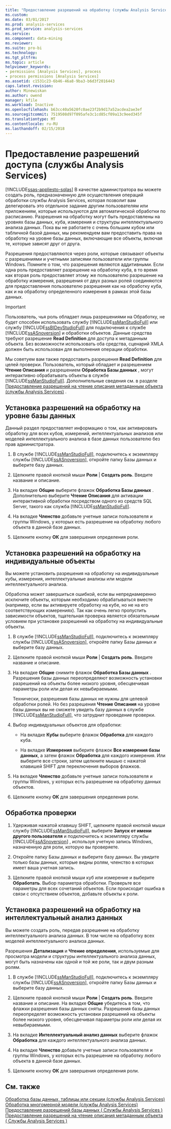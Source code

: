 ```yaml
---
title: "Предоставление разрешений на обработку (службы Analysis Services) | Документы Microsoft"
ms.custom: 
ms.date: 03/01/2017
ms.prod: analysis-services
ms.prod_service: analysis-services
ms.service: 
ms.component: data-mining
ms.reviewer: 
ms.suite: pro-bi
ms.technology: 
ms.tgt_pltfrm: 
ms.topic: article
helpviewer_keywords:
- permissions [Analysis Services], process
- process permissions [Analysis Services]
ms.assetid: c1531c23-6b46-46a8-9ba3-b6d3f2016443
caps.latest.revision: 
author: Minewiskan
ms.author: owend
manager: kfile
ms.workload: Inactive
ms.openlocfilehash: b63cc40a5620fc0ae23f2b9d17a52acdea2ae3ef
ms.sourcegitcommit: 7519508d97f095afe3c1cd85cf09a13c9eed345f
ms.translationtype: MT
ms.contentlocale: ru-RU
ms.lasthandoff: 02/15/2018
---
```

# <a name="grant-process-permissions-analysis-services"></a>Предоставление разрешений доступа (службы Analysis Services)
[!INCLUDE[ssas-appliesto-sqlas](../../includes/ssas-appliesto-sqlas.md)]
В качестве администратора вы можете создать роль, предназначенную для осуществления операций обработки службы Analysis Services, которая позволит вам делегировать это отдельное задание другим пользователям или приложениям, которые используются для автоматической обработки по расписанию. Разрешения на обработку могут быть предоставлены на уровнях базы данных, куба, измерения и структуры интеллектуального анализа данных. Пока вы не работаете с очень большим кубом или табличной базой данных, мы рекомендуем вам предоставить права на обработку на уровне базы данных, включающие все объекты, включая те, которые зависят друг от друга.  
  
 Разрешения предоставляются через роли, которые связывают объекты с разрешениями и учетными записями пользователи или группы Windows. Помните о том, что разрешения являются аддитивными. Если одна роль предоставляет разрешение на обработку куба, в то время как вторая роль предоставляет этому же пользователю разрешение на обработку измерения, разрешения от двух разных ролей соединяются для предоставления пользователю разрешения как на обработку куба, как и на обработку определенного измерения в рамках этой базы данных.  
  
> [!IMPORTANT]  
>  Пользователь, чья роль обладает лишь разрешениями на Обработку, не будет способен использовать службу [!INCLUDE[ssManStudioFull](../../includes/ssmanstudiofull-md.md)] или службу [!INCLUDE[ssBIDevStudioFull](../../includes/ssbidevstudiofull-md.md)] для подключения к службе [!INCLUDE[ssASnoversion](../../includes/ssasnoversion-md.md)] и обработки объектов. Данные средства требуют разрешение **Read Definition** для доступа к метаданным объекта. Без возможности использовать оба средства, сценарий XMLA должен быть использован для выполнения операции обработки.  
>   
>  Мы советуем вам также предоставить разрешения **Read Definition** для целей проверки. Пользователь, который обладает и разрешением **Чтение Описания** и разрешением **Обработка Базы данных** , могут интерактивно обрабатывать объекты в службе [!INCLUDE[ssManStudioFull](../../includes/ssmanstudiofull-md.md)]. Дополнительные сведения см. в разделе [Предоставление разрешений на чтение описания метаданным объекта (службы Analysis Services)](../../analysis-services/multidimensional-models/grant-read-definition-permissions-on-object-metadata-analysis-services.md) .  
  
## <a name="set-processing-permissions-at-the-database-level"></a>Установка разрешений на обработку на уровне базы данных  
 Данный раздел предоставляет информацию о том, как активировать обработку для всех кубов, измерений, интеллектуальных анализов или моделей интеллектуального анализа в базе данных пользователю без прав администратора.  
  
1.  В службе [!INCLUDE[ssManStudioFull](../../includes/ssmanstudiofull-md.md)], подключитесь к экземпляру службы [!INCLUDE[ssASnoversion](../../includes/ssasnoversion-md.md)], откройте папку Базы данных и выберите базу данных.  
  
2.  Щелкните правой кнопкой мыши **Роли** | **Создать роль**. Введите название и описание.  
  
3.  На вкладке **Общие** выберите флажок **Обработка Базы данных** . Дополнительно выберите **Чтение Описания** для активации интерактивной обработки посредством одного из средств SQL Server, такого как служба [!INCLUDE[ssManStudioFull](../../includes/ssmanstudiofull-md.md)].  
  
4.  На вкладке **Членство** добавьте учетные записи пользователя и группы Windows, у которых есть разрешение на обработку любого объекта в данной базе данных.  
  
5.  Щелкните кнопку **ОК** для завершения определения роли.  
  
## <a name="set-processing-permissions-on-individual-objects"></a>Установка разрешений на обработку на индивидуальные объекты  
 Вы можете установить разрешения на обработку на индивидуальные кубы, измерения, интеллектуальные анализы или модели интеллектуального анализа.  
  
 Обработка может завершиться ошибкой, если вы непреднамеренно исключите объекты, которым необходимо обрабатываться вместе (например, если вы активируете обработку на кубе, но не на его соответствующих измерениях). Так как очень легко пропустить зависимости объектов, тщательная проверка является обязательным условием при установке разрешений на обработку на индивидуальные объекты.  
  
1.  В службе [!INCLUDE[ssManStudioFull](../../includes/ssmanstudiofull-md.md)], подключитесь к экземпляру службы [!INCLUDE[ssASnoversion](../../includes/ssasnoversion-md.md)], откройте папку Базы данных и выберите базу данных.  
  
2.  Щелкните правой кнопкой мыши **Роли** | **Создать роль**. Введите название и описание.  
  
3.  На вкладке **Общие** снимите флажок **Обработка Базы данных** . Разрешения базы данных переопределяют возможность установки разрешений на объекты более низкого уровня, обесцвечивая параметры роли или делая их невыбираемыми.  
  
     Технически, разрешения базы данных не нужны для целевой обработки ролей. Но без разрешения **Чтение Описания** на уровне базы данных вы не сможете увидеть базу данных в службе [!INCLUDE[ssManStudioFull](../../includes/ssmanstudiofull-md.md)], что затруднит проведение проверки.  
  
4.  Выбор индивидуальных объектов для обработки:  
  
    -   На вкладке **Кубы** выберите флажок **Обработка** для каждого куба.  
  
    -   На вкладке **Измерения** выберите флажок **Все измерения базы данных**, а затем флажок **Обработка** для каждого измерения. Или выберите все строки, затем щелкните мышью с нажатой клавишей SHIFT для переключения выборов флажков.  
  
5.  На вкладке **Членство** добавьте учетные записи пользователя и группы Windows, у которых есть разрешение на обработку данных объектов.  
  
6.  Щелкните кнопку **ОК** для завершения определения роли.  
  
## <a name="test-processing"></a>Обработка проверки  
  
1.  Удерживая нажатой клавишу SHIFT, щелкните правой кнопкой мыши службу [!INCLUDE[ssManStudioFull](../../includes/ssmanstudiofull-md.md)], выберите **Запуск от имени другого пользователя** и подключитесь к экземпляру службы [!INCLUDE[ssASnoversion](../../includes/ssasnoversion-md.md)] , используя учетную запись Windows, назначенную для роли, которую вы проверяете.  
  
2.  Откройте папку Базы данных и выберите базу данных. Вы увидите только базы данных, которые видны ролям, членство в которых имеет ваша учетная запись.  
  
3.  Щелкните правой кнопкой мыши куб или измерение и выберите **Обработать**. Выбор параметра обработки. Проверьте все параметры для всех сочетаний объектов. Если происходит ошибка в связи с отсутствием объектов, добавьте объекты к роли.  
  
## <a name="set-processing-permissions-on-a-data-mining-structure"></a>Установка разрешений на обработку на интеллектуальный анализ данных  
 Вы можете создать роль, передав разрешение на обработку интеллектуального анализа данных. В том числе на обработку всех моделей интеллектуального анализа данных.  
  
 Разрешения **Детализация** и **Чтение определения**, используемые для просмотра модели и структуры интеллектуального анализа данных, могут быть назначены как одной и той же роли, так и двум разным ролям.  
  
1.  В службе [!INCLUDE[ssManStudioFull](../../includes/ssmanstudiofull-md.md)], подключитесь к экземпляру службы [!INCLUDE[ssASnoversion](../../includes/ssasnoversion-md.md)], откройте папку Базы данных и выберите базу данных.  
  
2.  Щелкните правой кнопкой мыши **Роли** | **Создать роль**. Введите название и описание. На вкладке **Общие** убедитесь в том, что флажки разрешения базы данных сняты. Разрешения базы данных переопределят возможность установки разрешений на объекты более низкого уровня, обесцвечивая параметры роли или делая их невыбираемыми.  
  
3.  На вкладке **Интеллектуальный анализ данных** выберите флажок **Обработка** для каждого интеллектуального анализа данных.  
  
4.  На вкладке **Членство** добавьте учетные записи пользователя и группы Windows, у которых есть разрешение на обработку любого объекта в данной базе данных.  
  
5.  Щелкните кнопку **ОК** для завершения определения роли.  
  
## <a name="see-also"></a>См. также  
 [Обработка базы данных, таблицы или секции (службы Analysis Services)](../../analysis-services/tabular-models/process-database-table-or-partition-analysis-services.md)   
 [Обработка многомерной модели (службы Analysis Services)](../../analysis-services/multidimensional-models/processing-a-multidimensional-model-analysis-services.md)   
 [Предоставление разрешений базы данных &#40; Службы Analysis Services &#41;](../../analysis-services/multidimensional-models/grant-database-permissions-analysis-services.md)   
 [Предоставление разрешений на чтение описания метаданным объекта &#40; Службы Analysis Services &#41;](../../analysis-services/multidimensional-models/grant-read-definition-permissions-on-object-metadata-analysis-services.md)  
  
  
